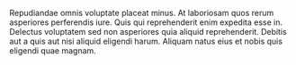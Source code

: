 Repudiandae omnis voluptate placeat minus. At laboriosam quos rerum asperiores perferendis iure. Quis qui reprehenderit enim expedita esse in. Delectus voluptatem sed non asperiores quia aliquid reprehenderit. Debitis aut a quis aut nisi aliquid eligendi harum. Aliquam natus eius et nobis quis eligendi quae magnam.